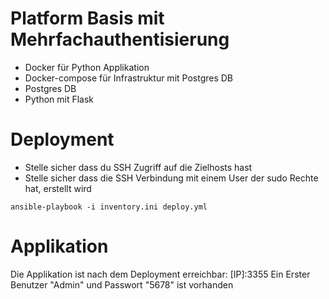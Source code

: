 # Platform Basis mit Mehrfachauthentisierung

- Docker für Python Applikation
- Docker-compose für Infrastruktur mit Postgres DB
- Postgres DB
- Python mit Flask

# Deployment

- Stelle sicher dass du SSH Zugriff auf die Zielhosts hast
- Stelle sicher dass die SSH Verbindung mit einem User der sudo Rechte hat, erstellt wird
```
ansible-playbook -i inventory.ini deploy.yml
```

# Applikation

Die Applikation ist nach dem Deployment erreichbar: [IP]:3355
Ein Erster Benutzer "Admin" und Passwort "5678" ist vorhanden
